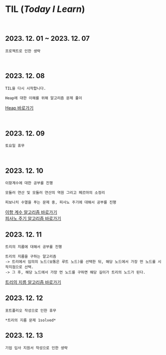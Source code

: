 # TIL (_Today I Learn_)

<br>

## 2023. 12. 01 ~ 2023. 12. 07

```
프로젝트로 인한 생략
```

<br>

## 2023. 12. 08

```
TIL을 다시 시작합니다.

Heap에 대한 이해를 위해 알고리즘 문제 풀이
```
[Heap 바로가기](https://github.com/Semibro/DataStructure_Algorithm/blob/main/Data_Structure/Heap.md)

<br>

## 2023. 12. 09

```
토요일 휴무
```

<br>

## 2023. 12. 10

```
이항계수에 대한 공부를 진행

모듈러 연산 및 모듈러 연산의 역원 그리고 페르마의 소정리

피보나치 수열을 푸는 문제 중, 피사노 주기에 대해서 공부를 진행
```
[이항 계수 알고리즘 바로가기](https://github.com/Semibro/DataStructure_Algorithm/blob/main/Algorithm/Binomial-Coefficient.md) <br/>
[피사노 주기 알고리즘 바로가기](https://github.com/Semibro/DataStructure_Algorithm/blob/main/Algorithm/Fibonacci_PisanoPeriod.md)

## 2023. 12. 11

```
트리의 지름에 대해서 공부를 진행

트리의 지름을 구하는 알고리즘
-> 트리에서 임의의 노드(보통은 루트 노드)를 선택한 뒤, 해당 노드에서 가장 먼 노드를 시작지점으로 선택.
-> 그 후, 해당 노드에서 가장 먼 노드를 구하면 해당 길이가 트리의 노드가 된다.
```
[트리의 지름 알고리즘 바로가기](https://github.com/Semibro/DataStructure_Algorithm/blob/main/Algorithm/Tree-Diameter.md)

## 2023. 12. 12

```
포트폴리오 작성으로 인한 휴무

*트리의 지름 문제 1solved*
```

## 2023. 12. 13
```
기업 입사 지원서 작성으로 인한 생략
```